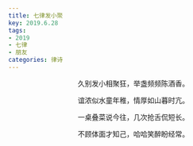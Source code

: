 ```yaml
---
title: 七律发小聚
key: 2019.6.28
tags: 
- 2019
- 七律
- 朋友
categories: 律诗
---
```


<p align="center">久别发小相聚狂，举盏频频陈酒香。
</p>
<p align="center">谊浓似水童年稚，情厚如山暮时亢。
</p>
<p align="center">一桌叠菜说今往，几次抢舌侃短长。
</p>
<p align="center">不顾体面才知己，哈哈笑醉盼经常。
</p>
